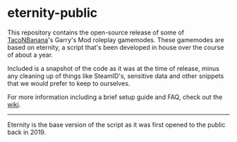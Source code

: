 # eternity-public
 
This repository contains the open-source release of some of [TacoNBanana](https://www.taconbanana.com/)'s Garry's Mod roleplay gamemodes. These gamemodes are based on eternity, a script that's been developed in house over the course of about a year.

Included is a snapshot of the code as it was at the time of release, minus any cleaning up of things like SteamID's, sensitive data and other snippets that we would prefer to keep to ourselves.

For more information including a brief setup guide and FAQ, check out the [wiki](../../wiki).

---

Eternity is the base version of the script as it was first opened to the public back in 2019.

